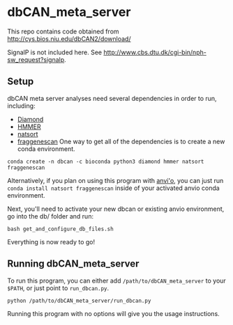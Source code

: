 # dbCAN_meta_server
This repo contains code obtained from http://cys.bios.niu.edu/dbCAN2/download/

SignalP is not included here. See http://www.cbs.dtu.dk/cgi-bin/nph-sw_request?signalp.
## Setup
dbCAN meta server analyses need several dependencies in order to run, including:
- [Diamond](https://github.com/bbuchfink/diamond)
- [HMMER](http://hmmer.org)
- [natsort](https://natsort.readthedocs.io)
- [fraggenescan](https://sourceforge.net/projects/fraggenescan/)
One way to get all of the dependencies is to create a new conda environment.  
```
conda create -n dbcan -c bioconda python3 diamond hmmer natsort fraggenescan
```

Alternatively, if you plan on using this program with [anvi'o](http://merenlab.org/software/anvio/), you can just run
`conda install natsort fraggenescan` inside of your activated anvio conda environment. 

Next, you'll need to activate your new dbcan or existing anvio environment, go into the db/ folder and run:
```
bash get_and_configure_db_files.sh
```

Everything is now ready to go!

## Running dbCAN_meta_server
To run this program, you can either add `/path/to/dbCAN_meta_server` to your `$PATH`, or just point to `run_dbcan.py`.
```
python /path/to/dbCAN_meta_server/run_dbcan.py
```
Running this program with no options will give you the usage instructions.
